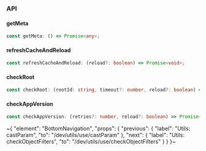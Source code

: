 

### API

#### getMeta

```ts
const getMeta: () => Promise<any>;
```

#### refreshCacheAndReload

```ts
const refreshCacheAndReload: (reload?: boolean) => Promise<void>;
```

#### checkRoot

```ts
const checkRoot: (rootId: string, timeout?: number, reload?: boolean) => Promise<boolean>;
```

#### checkAppVersion

```ts
const checkAppVersion: (retries?: number, reload?: boolean) => Promise<boolean>;
```


~{
  "element": "BottomNavigation",
  "props": {
    "previous": {
      "label": "Utils: castParam",
      "to": "/dev/utils/use/castParam"
    },
    "next": {
      "label": "Utils: checkObjectFilters",
      "to": "/dev/utils/use/checkObjectFilters"
    }
  }
}~